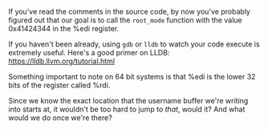 If you've read the comments in the source code, by now you've probably figured
out that our goal is to call the `root_mode` function with the value 0x41424344
in the %edi register.

If you haven't been already, using `gdb` or `lldb` to watch your code execute is
extremely useful. Here's a good primer on LLDB:
https://lldb.llvm.org/tutorial.html

Something important to note on 64 bit systems is that %edi is the lower 32 bits
of the register called %rdi.

Since we know the exact location that the username buffer we're writing into
starts at, it wouldn't be too hard to jump to _that_, would it? And what would
we do once we're there?
